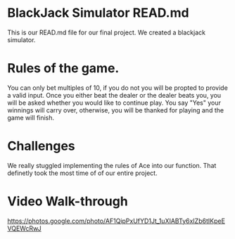 # BlackJack Simulator READ.md
This is our READ.md file for our final project. We created a blackjack simulator.

# Rules of the game.
You can only bet multiples of 10, if you do not you will be propted to provide a valid input. 
Once you either beat the dealer or the dealer beats you, you will be asked whether you would like to continue play. 
You say "Yes" your winnings will carry over, otherwise, you will be thanked for playing and the game will finish. 

# Challenges
We really stuggled implementing the rules of Ace into our function. That definetly took the most time of of our entire project. 

# Video Walk-through
https://photos.google.com/photo/AF1QipPxUfYD1Jt_1uXIABTy6xIZb6tIKpeEVQEWcRwJ
